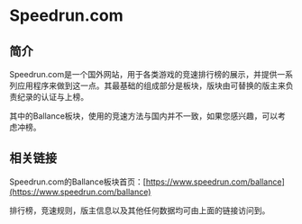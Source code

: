 # Speedrun.com

## 简介

Speedrun.com是一个国外网站，用于各类游戏的竞速排行榜的展示，并提供一系列应用程序来做到这一点。其最基础的组成部分是板块，版块由可替换的版主来负责纪录的认证与上榜。

其中的Ballance板块，使用的竞速方法与国内并不一致，如果您感兴趣，可以考虑冲榜。

## 相关链接

Speedrun.com的Ballance板块首页：[https://www.speedrun.com/ballance](https://www.speedrun.com/ballance)

排行榜，竞速规则，版主信息以及其他任何数据均可由上面的链接访问到。